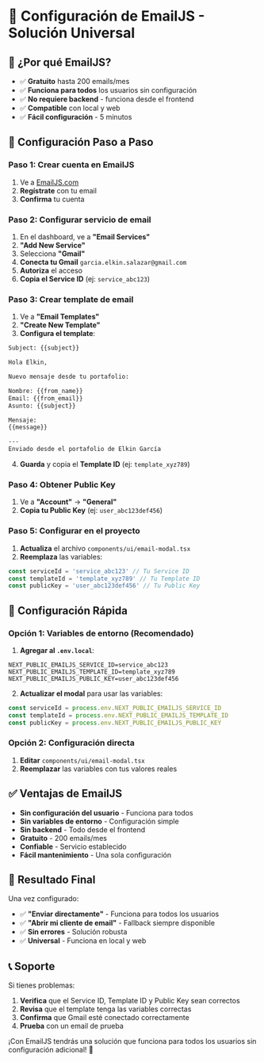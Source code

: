 # 📧 Configuración de EmailJS - Solución Universal

## 🎯 ¿Por qué EmailJS?

- ✅ **Gratuito** hasta 200 emails/mes
- ✅ **Funciona para todos** los usuarios sin configuración
- ✅ **No requiere backend** - funciona desde el frontend
- ✅ **Compatible** con local y web
- ✅ **Fácil configuración** - 5 minutos

## 🚀 Configuración Paso a Paso

### Paso 1: Crear cuenta en EmailJS
1. Ve a [EmailJS.com](https://www.emailjs.com/)
2. **Regístrate** con tu email
3. **Confirma** tu cuenta

### Paso 2: Configurar servicio de email
1. En el dashboard, ve a **"Email Services"**
2. **"Add New Service"**
3. Selecciona **"Gmail"**
4. **Conecta tu Gmail** `garcia.elkin.salazar@gmail.com`
5. **Autoriza** el acceso
6. **Copia el Service ID** (ej: `service_abc123`)

### Paso 3: Crear template de email
1. Ve a **"Email Templates"**
2. **"Create New Template"**
3. **Configura el template**:

```html
Subject: {{subject}}

Hola Elkin,

Nuevo mensaje desde tu portafolio:

Nombre: {{from_name}}
Email: {{from_email}}
Asunto: {{subject}}

Mensaje:
{{message}}

---
Enviado desde el portafolio de Elkin García
```

4. **Guarda** y copia el **Template ID** (ej: `template_xyz789`)

### Paso 4: Obtener Public Key
1. Ve a **"Account"** → **"General"**
2. **Copia tu Public Key** (ej: `user_abc123def456`)

### Paso 5: Configurar en el proyecto
1. **Actualiza** el archivo `components/ui/email-modal.tsx`
2. **Reemplaza** las variables:

```typescript
const serviceId = 'service_abc123' // Tu Service ID
const templateId = 'template_xyz789' // Tu Template ID  
const publicKey = 'user_abc123def456' // Tu Public Key
```

## 🔧 Configuración Rápida

### Opción 1: Variables de entorno (Recomendado)
1. **Agregar al `.env.local`**:
```env
NEXT_PUBLIC_EMAILJS_SERVICE_ID=service_abc123
NEXT_PUBLIC_EMAILJS_TEMPLATE_ID=template_xyz789
NEXT_PUBLIC_EMAILJS_PUBLIC_KEY=user_abc123def456
```

2. **Actualizar el modal** para usar las variables:
```typescript
const serviceId = process.env.NEXT_PUBLIC_EMAILJS_SERVICE_ID
const templateId = process.env.NEXT_PUBLIC_EMAILJS_TEMPLATE_ID
const publicKey = process.env.NEXT_PUBLIC_EMAILJS_PUBLIC_KEY
```

### Opción 2: Configuración directa
1. **Editar** `components/ui/email-modal.tsx`
2. **Reemplazar** las variables con tus valores reales

## ✅ Ventajas de EmailJS

- **Sin configuración del usuario** - Funciona para todos
- **Sin variables de entorno** - Configuración simple
- **Sin backend** - Todo desde el frontend
- **Gratuito** - 200 emails/mes
- **Confiable** - Servicio establecido
- **Fácil mantenimiento** - Una sola configuración

## 🎯 Resultado Final

Una vez configurado:
- ✅ **"Enviar directamente"** - Funciona para todos los usuarios
- ✅ **"Abrir mi cliente de email"** - Fallback siempre disponible
- ✅ **Sin errores** - Solución robusta
- ✅ **Universal** - Funciona en local y web

## 📞 Soporte

Si tienes problemas:
1. **Verifica** que el Service ID, Template ID y Public Key sean correctos
2. **Revisa** que el template tenga las variables correctas
3. **Confirma** que Gmail esté conectado correctamente
4. **Prueba** con un email de prueba

¡Con EmailJS tendrás una solución que funciona para todos los usuarios sin configuración adicional! 🚀
